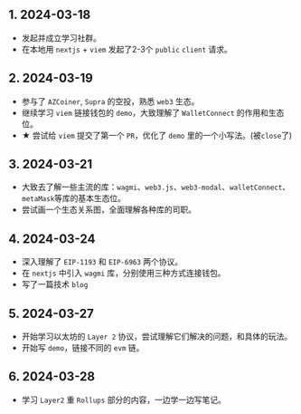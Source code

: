 ## 1. 2024-03-18

- 发起并成立学习社群。
- 在本地用 `nextjs` + `viem` 发起了2-3个 `public` `client` 请求。

## 2. 2024-03-19

- 参与了 `AZCoiner`, `Supra` 的空投，熟悉 `web3` 生态。
- 继续学习 `viem` 链接钱包的 `demo`，大致理解了 `WalletConnect` 的作用和生态位。
- ★ 尝试给 `viem` 提交了第一个 `PR`，优化了 `demo` 里的一个小写法。(被`close`了)

## 3. 2024-03-21

- 大致去了解一些主流的库：`wagmi`、`web3.js`、`web3-modal`、`walletConnect`、`metaMask`等库的基本生态位。
- 尝试画一个生态关系图，全面理解各种库的司职。

## 4. 2024-03-24

- 深入理解了 `EIP-1193` 和 `EIP-6963` 两个协议。
- 在 `nextjs` 中引入 `wagmi` 库，分别使用三种方式连接钱包。
- 写了一篇技术 `blog`

## 5. 2024-03-27

- 开始学习以太坊的 `Layer 2` 协议，尝试理解它们解决的问题，和具体的玩法。
- 开始写 `demo`，链接不同的 `evm` 链。

## 6. 2024-03-28

- 学习 `Layer2` 重 `Rollups` 部分的内容，一边学一边写笔记。
